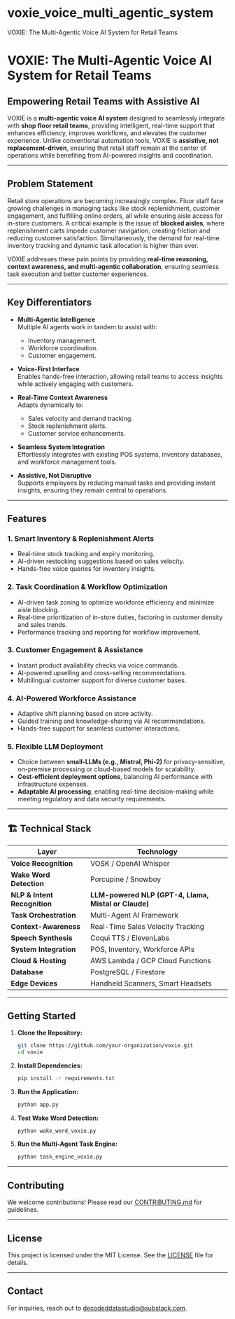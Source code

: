 # voxie_voice_multi_agentic_system
VOXIE: The Multi-Agentic Voice AI System for Retail Teams
# VOXIE: The Multi-Agentic Voice AI System for Retail Teams

## Empowering Retail Teams with Assistive AI

VOXIE is a **multi-agentic voice AI system** designed to seamlessly integrate with **shop floor retail teams**, providing intelligent, real-time support that enhances efficiency, improves workflows, and elevates the customer experience. Unlike conventional automation tools, VOXIE is **assistive, not replacement-driven**, ensuring that retail staff remain at the center of operations while benefiting from AI-powered insights and coordination.

---

## Problem Statement

Retail store operations are becoming increasingly complex. Floor staff face growing challenges in managing tasks like stock replenishment, customer engagement, and fulfilling online orders, all while ensuring aisle access for in-store customers. A critical example is the issue of **blocked aisles**, where replenishment carts impede customer navigation, creating friction and reducing customer satisfaction. Simultaneously, the demand for real-time inventory tracking and dynamic task allocation is higher than ever.

VOXIE addresses these pain points by providing **real-time reasoning, context awareness, and multi-agentic collaboration**, ensuring seamless task execution and better customer experiences.

---

## Key Differentiators

- **Multi-Agentic Intelligence**  
   Multiple AI agents work in tandem to assist with:
  - Inventory management.
  - Workforce coordination.
  - Customer engagement.

- **Voice-First Interface**  
   Enables hands-free interaction, allowing retail teams to access insights while actively engaging with customers.

- **Real-Time Context Awareness**  
   Adapts dynamically to:
  - Sales velocity and demand tracking.
  - Stock replenishment alerts.
  - Customer service enhancements.

- **Seamless System Integration**  
   Effortlessly integrates with existing POS systems, inventory databases, and workforce management tools.

- **Assistive, Not Disruptive**  
   Supports employees by reducing manual tasks and providing instant insights, ensuring they remain central to operations.

---

## Features

### 1. Smart Inventory & Replenishment Alerts
- Real-time stock tracking and expiry monitoring.
- AI-driven restocking suggestions based on sales velocity.
- Hands-free voice queries for inventory insights.

### 2. Task Coordination & Workflow Optimization
- AI-driven task zoning to optimize workforce efficiency and minimize aisle blocking.
- Real-time prioritization of in-store duties, factoring in customer density and sales trends.
- Performance tracking and reporting for workflow improvement.

### 3. Customer Engagement & Assistance
- Instant product availability checks via voice commands.
- AI-powered upselling and cross-selling recommendations.
- Multilingual customer support for diverse customer bases.

### 4. AI-Powered Workforce Assistance
- Adaptive shift planning based on store activity.
- Guided training and knowledge-sharing via AI recommendations.
- Hands-free support for seamless customer interactions.

### **5. Flexible LLM Deployment**  
- Choice between **small-LLMs (e.g., Mistral, Phi-2)** for privacy-sensitive, on-premise processing or cloud-based models for scalability.  
- **Cost-efficient deployment options**, balancing AI performance with infrastructure expenses.  
- **Adaptable AI processing**, enabling real-time decision-making while meeting regulatory and data security requirements.  


---

## 🏗️ Technical Stack

| Layer | Technology |
|--------|-------------|
| **Voice Recognition** | VOSK / OpenAI Whisper |
| **Wake Word Detection** | Porcupine / Snowboy |
| **NLP & Intent Recognition** | **LLM-powered NLP (GPT-4, Llama, Mistal or Claude)** |
| **Task Orchestration** | Multi-Agent AI Framework |
| **Context-Awareness** | Real-Time Sales Velocity Tracking |
| **Speech Synthesis** | Coqui TTS / ElevenLabs |
| **System Integration** | POS, Inventory, Workforce APIs |
| **Cloud & Hosting** | AWS Lambda / GCP Cloud Functions |
| **Database** | PostgreSQL / Firestore |
| **Edge Devices** | Handheld Scanners, Smart Headsets |

---

## Getting Started

1. **Clone the Repository:**
   ```bash
   git clone https://github.com/your-organization/voxie.git
   cd voxie
   ```

2. **Install Dependencies:**
   ```bash
   pip install -r requirements.txt
   ```

3. **Run the Application:**
   ```bash
   python app.py
   ```

4. **Test Wake Word Detection:**
   ```bash
   python wake_word_voxie.py
   ```

5. **Run the Multi-Agent Task Engine:**
   ```bash
   python task_engine_voxie.py
   ```

---

## Contributing

We welcome contributions! Please read our [CONTRIBUTING.md](CONTRIBUTING.md) for guidelines.

---

## License

This project is licensed under the MIT License. See the [LICENSE](LICENSE) file for details.

---

## Contact

For inquiries, reach out to [decodeddatastudio@substack.com](mailto:decodeddatastudio@substack.com).
